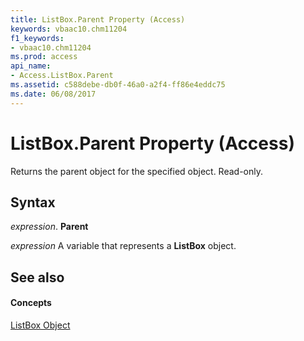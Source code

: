 ```yaml
---
title: ListBox.Parent Property (Access)
keywords: vbaac10.chm11204
f1_keywords:
- vbaac10.chm11204
ms.prod: access
api_name:
- Access.ListBox.Parent
ms.assetid: c588debe-db0f-46a0-a2f4-ff86e4eddc75
ms.date: 06/08/2017
---
```



# ListBox.Parent Property (Access)

Returns the parent object for the specified object. Read-only.


## Syntax

 _expression_. **Parent**

 _expression_ A variable that represents a **ListBox** object.


## See also


#### Concepts


[ListBox Object](listbox-object-access.md)


